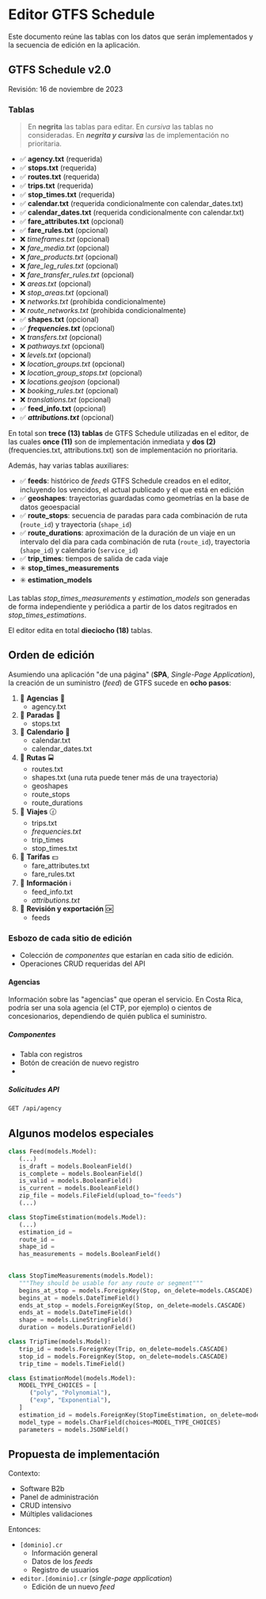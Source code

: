 # Editor GTFS Schedule

Este documento reúne las tablas con los datos que serán implementados y la secuencia de edición en la aplicación.

## GTFS Schedule v2.0 

Revisión: 16 de noviembre de 2023

### Tablas

> En **negrita** las tablas para editar. En *cursiva* las tablas no consideradas. En ***negrita y cursiva*** las de implementación no prioritaria.

- :white_check_mark: **agency.txt** (requerida)
- :white_check_mark: **stops.txt** (requerida)
- :white_check_mark: **routes.txt** (requerida)
- :white_check_mark: **trips.txt** (requerida)
- :white_check_mark: **stop_times.txt** (requerida)
- :white_check_mark: **calendar.txt** (requerida condicionalmente con calendar_dates.txt)
- :white_check_mark: **calendar_dates.txt** (requerida condicionalmente con calendar.txt)
- :white_check_mark: **fare_attributes.txt** (opcional)
- :white_check_mark: **fare_rules.txt** (opcional)
- :x: *timeframes.txt* (opcional)
- :x: *fare_media.txt* (opcional)
- :x: *fare_products.txt* (opcional)
- :x: *fare_leg_rules.txt* (opcional)
- :x: *fare_transfer_rules.txt* (opcional)
- :x: *areas.txt* (opcional)
- :x: *stop_areas.txt* (opcional)
- :x: *networks.txt* (prohibida condicionalmente)
- :x: *route_networks.txt* (prohibida condicionalmente)
- :white_check_mark: **shapes.txt** (opcional)
- :white_check_mark: ***frequencies.txt*** (opcional)
- :x: *transfers.txt* (opcional)
- :x: *pathways.txt* (opcional)
- :x: *levels.txt* (opcional)
- :x: *location_groups.txt* (opcional)
- :x: *location_group_stops.txt* (opcional)
- :x: *locations.geojson* (opcional)
- :x: *booking_rules.txt* (opcional)
- :x: *translations.txt* (opcional)
- :white_check_mark: **feed_info.txt** (opcional)
- :white_check_mark: ***attributions.txt*** (opcional)

En total son **trece (13) tablas** de GTFS Schedule utilizadas en el editor, de las cuales **once (11)** son de implementación inmediata y **dos (2)** (frequencies.txt, attributions.txt) son de implementación no prioritaria.

Además, hay varias tablas auxiliares:

- :white_check_mark: **feeds**: histórico de *feeds* GTFS Schedule creados en el editor, incluyendo los vencidos, el actual publicado y el que está en edición
- :white_check_mark: **geoshapes**: trayectorias guardadas como geometrías en la base de datos geoespacial
- :white_check_mark: **route_stops**: secuencia de paradas para cada combinación de ruta (`route_id`) y trayectoria (`shape_id`)
- :white_check_mark: **route_durations**: aproximación de la duración de un viaje en un intervalo del día para cada combinación de ruta (`route_id`), trayectoria (`shape_id`) y calendario (`service_id`)
- :white_check_mark: **trip_times**: tiempos de salida de cada viaje
- :eight_spoked_asterisk: **stop_times_measurements**
- :eight_spoked_asterisk: **estimation_models**

Las tablas *stop_times_measurements* y *estimation_models* son generadas de forma independiente y periódica a partir de los datos regitrados en *stop_times_estimations*. 

El editor edita en total **dieciocho (18)** tablas.

## Orden de edición

Asumiendo una aplicación "de una página" (**SPA**, *Single-Page Application*), la creación de un suministro (*feed*) de GTFS sucede en **ocho pasos**:

1. :page_facing_up: **Agencias** :key:
   - agency.txt
2. :page_facing_up: **Paradas** :busstop:
   - stops.txt
3. :page_facing_up: **Calendario** :calendar:
   - calendar.txt
   - calendar_dates.txt
4. :page_facing_up: **Rutas** :oncoming_bus:
   - routes.txt
   - shapes.txt (una ruta puede tener más de una trayectoria)
   - geoshapes
   - route_stops
   - route_durations
5. :page_facing_up: **Viajes** :clock130:
   - trips.txt
   - *frequencies.txt*
   - trip_times
   - stop_times.txt
6. :page_facing_up: **Tarifas** :dollar:
   - fare_attributes.txt
   - fare_rules.txt
7. :page_facing_up: **Información** :information_source:
   - feed_info.txt
   - *attributions.txt*
8. :page_facing_up: **Revisión y exportación** :ok:
   - feeds

### Esbozo de cada sitio de edición

- Colección de *componentes* que estarían en cada sitio de edición.
- Operaciones CRUD requeridas del API

#### Agencias

Información sobre las "agencias" que operan el servicio. En Costa Rica, podría ser una sola agencia (el CTP, por ejemplo) o cientos de concesionarios, dependiendo de quién publica el suministro.

##### Componentes

- Tabla con registros
- Botón de creación de nuevo registro
- 

##### Solicitudes API

```bash
GET /api/agency
```

## Algunos modelos especiales

```python
class Feed(models.Model):
   (...)
   is_draft = models.BooleanField()
   is_complete = models.BooleanField()
   is_valid = models.BooleanField()
   is_current = models.BooleanField()
   zip_file = models.FileField(upload_to="feeds")
   (...)
```

```python
class StopTimeEstimation(models.Model):
   (...)
   estimation_id =
   route_id =
   shape_id =
   has_measurements = models.BooleanField()
   
```

```python
class StopTimeMeasurements(models.Model):
   """They should be usable for any route or segment"""
   begins_at_stop = models.ForeignKey(Stop, on_delete=models.CASCADE)
   begins_at = models.DateTimeField()
   ends_at_stop = models.ForeignKey(Stop, on_delete=models.CASCADE)
   ends_at = models.DateTimeField()
   shape = models.LineStringField()
   duration = models.DurationField()
```

```python
class TripTime(models.Model):
   trip_id = models.ForeignKey(Trip, on_delete=models.CASCADE)
   stop_id = models.ForeignKey(Stop, on_delete=models.CASCADE)
   trip_time = models.TimeField()
```

```python
class EstimationModel(models.Model):
   MODEL_TYPE_CHOICES = [
      ("poly", "Polynomial"),
      ("exp", "Exponential"),
   ]   
   estimation_id = models.ForeignKey(StopTimeEstimation, on_delete=models.CASCADE)
   model_type = models.CharField(choices=MODEL_TYPE_CHOICES)
   parameters = models.JSONField()
```

## Propuesta de implementación

Contexto:

- Software B2b
- Panel de administración
- CRUD intensivo
- Múltiples validaciones

Entonces:

- `[dominio].cr`
  - Información general
  - Datos de los *feeds*
  - Registro de usuarios
- `editor.[dominio].cr` (*single-page application*)
  - Edición de un nuevo *feed*
